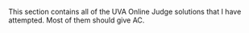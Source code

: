 This section contains all of the UVA Online Judge solutions that I have attempted. Most of them should give AC.
